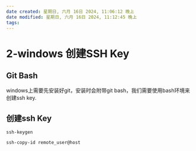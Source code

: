 ```yaml
---
date created: 星期日, 六月 16日 2024, 11:06:12 晚上
date modified: 星期日, 六月 16日 2024, 11:12:45 晚上
tags: 
---
```


# 2-windows 创建SSH Key

## Git Bash

windows上需要先安装好git，安装时会附带git bash，我们需要使用bash环境来创建ssh key.

## 创建ssh Key

```shell
ssh-keygen

ssh-copy-id remote_user@host
```